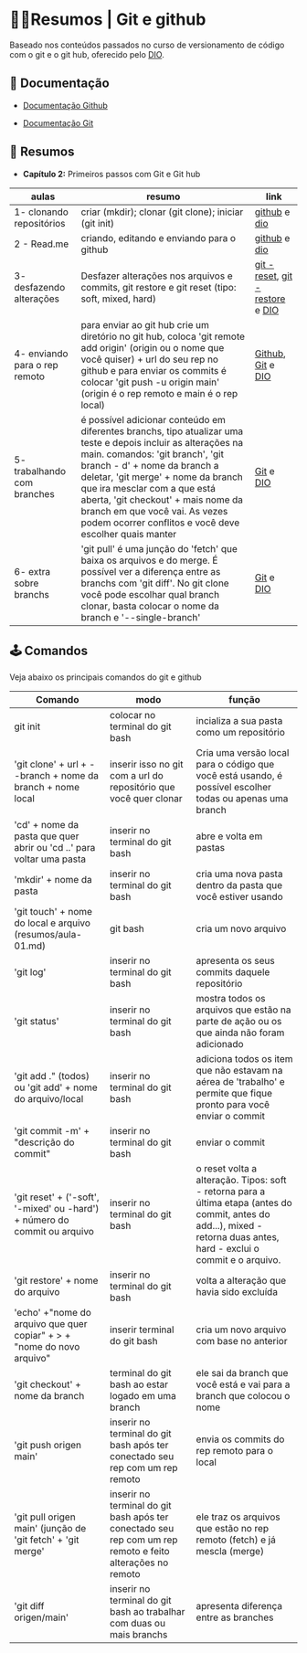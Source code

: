 
# 👩‍🎓Resumos | Git e github



Baseado nos conteúdos passados no curso de versionamento de código com o git e o git hub, oferecido pelo [DIO](https://web.dio.me/track/santander-2025-java-back-end/course/406684a4-396d-4160-94b9-ead934e18564/learning/599dd3dd-d189-474f-a55c-22f37b4472da?autoplay=1).




## 📖 Documentação

- [Documentação Github](https://docs.github.com/pt)

- [Documentação Git](https://git-scm.com/docs/git/pt\_BR) 



## 💾 Resumos

- **Capítulo 2:** Primeiros passos com Git e Git hub

| aulas | resumo | link|
|---|---|---|
|1- clonando repositórios | criar (mkdir); clonar (git clone); iniciar (git init) | [github](https://docs.github.com/pt/get-started/start-your-journey/uploading-a-project-to-github) e [dio](https://web.dio.me/track/santander-2025-java-back-end/course/406684a4-396d-4160-94b9-ead934e18564/learning/a377a00b-461c-4ab0-8258-3addd2fef14c?autoplay=1)
|2 - Read.me|criando, editando e enviando para o github | [github](https://docs.github.com/pt/get-started/writing-on-github) e [dio](https://web.dio.me/track/santander-2025-java-back-end/course/406684a4-396d-4160-94b9-ead934e18564/learning/599dd3dd-d189-474f-a55c-22f37b4472da?autoplay=1) |
|3- desfazendo alterações | Desfazer alterações nos arquivos e commits, git restore e git reset (tipo: soft, mixed, hard)| [git - reset](https://git-scm.com/docs/git-reset), [git - restore](https://git-scm.com/docs/git-restore) e [DIO](https://web.dio.me/track/santander-2025-java-back-end/course/406684a4-396d-4160-94b9-ead934e18564/learning/3f9f2336-6fd5-44cb-ba39-d1a4f6448023?autoplay=1)|
|4- enviando para o rep remoto | para enviar ao git hub crie um diretório no git hub, coloca 'git remote add origin' (origin ou o nome que você quiser) + url do seu rep no github e para enviar os commits é colocar 'git push -u origin main' (origin é o rep remoto e main é o rep local) | [Github](https://docs.github.com/pt/get-started/using-git/pushing-commits-to-a-remote-repository), [Git](https://git-scm.com/docs/git-remote) e [DIO](https://web.dio.me/track/santander-2025-java-back-end/course/406684a4-396d-4160-94b9-ead934e18564/learning/dd17c56e-2327-493c-942a-358a49a26549?autoplay=1)| 
| 5- trabalhando com branches | é possível adicionar conteúdo em diferentes branchs, tipo atualizar uma teste e depois incluir as alterações na main. comandos: 'git branch', 'git branch - d' + nome da branch a deletar, 'git merge' + nome da branch que ira mesclar com a que está aberta, 'git checkout' + mais nome da branch em que você vai. As vezes podem ocorrer conflitos e você deve escolher quais manter| [Git](https://git-scm.com/docs/git-branch) e [DIO](https://web.dio.me/track/santander-2025-java-back-end/course/406684a4-396d-4160-94b9-ead934e18564/learning/2c7fd2b1-e7c4-4947-9b07-ffcbfb4bd689?autoplay=1)|
|6- extra sobre branchs| 'git pull' é uma junção do 'fetch' que baixa os arquivos e do merge. É possível ver a diferença entre as branchs com 'git diff'. No git clone você pode escolhar qual branch clonar, basta colocar o nome da branch e '--single-branch'|[Git](https://git-scm.com/book/en/v2/Git-Branching-Branches-in-a-Nutshell) e [DIO](https://web.dio.me/track/santander-2025-java-back-end/course/406684a4-396d-4160-94b9-ead934e18564/learning/80018fab-daac-4917-8527-a6be2e0c3cf0?autoplay=1)|



## 🕹️ Comandos

Veja abaixo os principais comandos do git e github

| Comando | modo | função|
|---|---|---|
|git init | colocar no terminal do git bash | incializa a sua pasta como um repositório|
|'git clone' + url + --branch + nome da branch + nome local| inserir isso no git com a url do repositório que você quer clonar  | Cria uma versão local para o código que você está usando, é possível escolher todas ou apenas uma branch|
| 'cd' + nome da pasta que quer abrir ou 'cd ..' para voltar uma pasta | inserir no terminal do git bash | abre e volta em pastas|
|'mkdir' + nome da pasta | inserir no terminal do git bash | cria uma nova pasta dentro da pasta que você estiver usando|
|'git touch' + nome do local e arquivo (resumos/aula-01.md) | git bash | cria um novo arquivo|
| 'git log'| inserir no terminal do git bash | apresenta os seus commits daquele repositório|
|'git status' | inserir no terminal do git bash | mostra todos os arquivos que estão na parte de ação ou os que ainda não foram adicionado|
| 'git add ." (todos) ou 'git add' + nome do arquivo/local | inserir no terminal do git bash | adiciona todos os item que não estavam na aérea de 'trabalho' e permite que fique pronto para você enviar o commit|
| 'git commit -m' + "descrição do commit" | inserir no terminal do git bash | enviar o commit|
|'git reset' + ('-soft', '-mixed' ou -hard') + número do commit ou arquivo | inserir no terminal do git bash | o reset volta a alteração. Tipos: soft - retorna para a última etapa (antes do commit, antes do add...), mixed - retorna duas antes, hard - exclui o commit e o arquivo.|
|'git restore' + nome do arquivo | inserir no terminal do git bash | volta a alteração que havia sido excluída |
| 'echo' +"nome do arquivo que quer copiar" + > + "nome do novo arquivo" | inserir terminal do git bash| cria um novo arquivo com base no anterior|
|'git checkout' + nome da branch | terminal do git bash ao estar logado em uma branch | ele sai da branch que você está e vai para a branch que colocou o nome|
| 'git push origen main' | inserir no terminal do git bash após ter conectado seu rep com um rep remoto | envia os commits do rep remoto para o local|
| 'git pull origen main' (junção de 'git fetch' + 'git merge' | inserir no terminal do git bash após ter conectado seu rep com um rep remoto e feito alterações no remoto | ele traz os arquivos que estão no rep remoto (fetch) e já mescla (merge)|
| 'git diff origen/main' | inserir no terminal do git bash ao trabalhar com duas ou mais branchs | apresenta diferença entre as branches|



